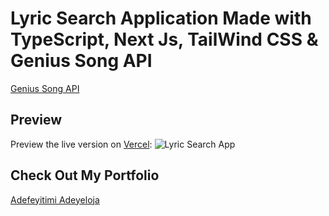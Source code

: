 # Lyric Search Application Made with TypeScript, Next Js, TailWind CSS & Genius Song API
[Genius Song API](https://rapidapi.com/Glavier/api/genius-song-lyrics1/)

## Preview

Preview the live version on [Vercel](https://rapid-lyrics-search-app.vercel.app/):
![Lyric Search App](https://adefeyitimi.netlify.app/static/media/rapidlyrics.3ec1b833.png)

## Check Out My Portfolio
[Adefeyitimi Adeyeloja](https://adefeyitimi.netlify.app)
